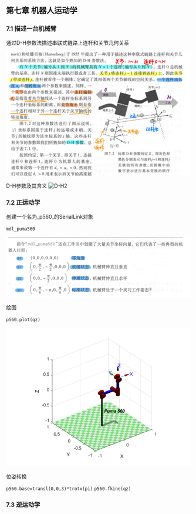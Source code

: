 ## 第七章 机器人运动学

### 7.1 描述一台机械臂

通过D-H参数法描述串联式链路上连杆和关节几何关系

![D-H](./pictures/D-H.png)

D-H参数及其含义
![D-H2](./picture/D-H2.png)


### 7.2 正运动学

创建一个名为_p560_的SerialLink对象

`mdl_puma560`

![qz_qr_qs_qn](./pictures/classic_position.png)

绘图

`p560.plot(qz)`

![puma590](pictures/Puma560p1.png)


位姿转换

`p560.base=transl(0,0,3)*trotx(pi)`
`p560.fkine(qz)`

### 7.3 逆运动学
